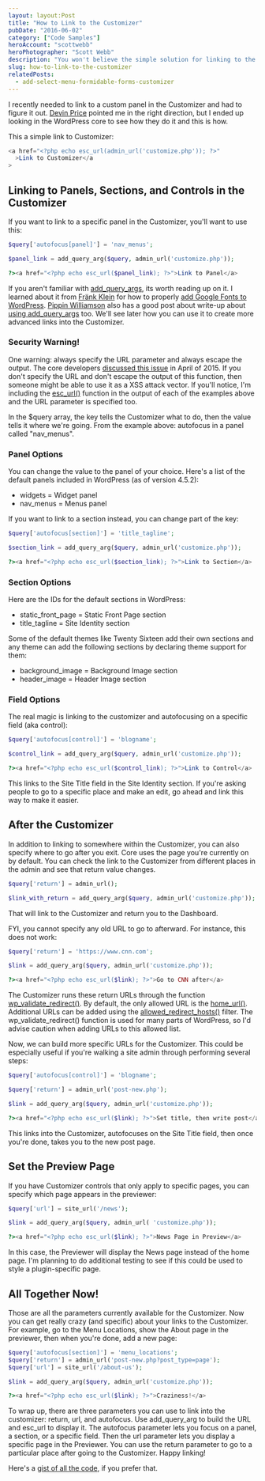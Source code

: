 ```yaml
---
layout: layout:Post
title: "How to Link to the Customizer"
pubDate: "2016-06-02"
category: ["Code Samples"]
heroAccount: "scottwebb"
heroPhotographer: "Scott Webb"
description: "You won't believe the simple solution for linking to the Customizer in WordPress. You can also link to panels, section, and controls too!"
slug: how-to-link-to-the-customizer
relatedPosts:
  - add-select-menu-formidable-forms-customizer
---
```


I recently needed to link to a custom panel in the Customizer and had to figure it out. [Devin Price](http://wptheming.com/2015/01/link-to-customizer-sections/) pointed me in the right direction, but I ended up looking in the WordPress core to see how they do it and this is how.

This a simple link to Customizer:

```php
<a href="<?php echo esc_url(admin_url('customize.php')); ?>"
  >Link to Customizer</a
>
```

## Linking to Panels, Sections, and Controls in the Customizer

If you want to link to a specific panel in the Customizer, you'll want to use this:

```php
$query['autofocus[panel]'] = 'nav_menus';

$panel_link = add_query_arg($query, admin_url('customize.php'));

?><a href="<?php echo esc_url($panel_link); ?>">Link to Panel</a>
```

If you aren't familiar with [add_query_args](https://developer.wordpress.org/reference/functions/add_query_arg/), its worth reading up on it. I learned about it from [Fränk Klein](https://twitter.com/fklux) for how to properly [add Google Fonts to WordPress](https://themeshaper.com/2014/08/13/how-to-add-google-fonts-to-wordpress-themes/). [Pippin Williamson](https://pippinsplugins.com/) also has a good post about write-up about [using add_query_args](https://pippinsplugins.com/the-add_query_arg-helper-function/) too. We'll see later how you can use it to create more advanced links into the Customizer.

### Security Warning!

One warning: always specify the URL parameter and always escape the output. The core developers [discussed this issue](https://make.wordpress.org/plugins/2015/04/20/fixing-add_query_arg-and-remove_query_arg-usage/) in April of 2015. If you don't specify the URL and don't escape the output of this function, then someone might be able to use it as a XSS attack vector. If you'll notice, I'm including the [esc_url()](https://developer.wordpress.org/reference/functions/esc_url/) function in the output of each of the examples above and the URL parameter is specified too.

In the $query array, the key tells the Customizer what to do, then the value tells it where we're going. From the example above: autofocus in a panel called "nav_menus".

### Panel Options

You can change the value to the panel of your choice. Here's a list of the default panels included in WordPress (as of version 4.5.2):

- widgets = Widget panel
- nav_menus = Menus panel

If you want to link to a section instead, you can change part of the key:

```php
$query['autofocus[section]'] = 'title_tagline';

$section_link = add_query_arg($query, admin_url('customize.php'));

?><a href="<?php echo esc_url($section_link); ?>">Link to Section</a>
```

### Section Options

Here are the IDs for the default sections in WordPress:

- static_front_page = Static Front Page section
- title_tagline = Site Identity section

Some of the default themes like Twenty Sixteen add their own sections and any theme can add the following sections by declaring theme support for them:

- background_image = Background Image section
- header_image = Header Image section

### Field Options

The real magic is linking to the customizer and autofocusing on a specific field (aka control):

```php
$query['autofocus[control]'] = 'blogname';

$control_link = add_query_arg($query, admin_url('customize.php'));

?><a href="<?php echo esc_url($control_link); ?>">Link to Control</a>
```

This links to the Site Title field in the Site Identity section. If you're asking people to go to a specific place and make an edit, go ahead and link this way to make it easier.

## After the Customizer

In addition to linking to somewhere within the Customizer, you can also specify where to go after you exit. Core uses the page you're currently on by default. You can check the link to the Customizer from different places in the admin and see that return value changes.

```php
$query['return'] = admin_url();

$link_with_return = add_query_arg($query, admin_url('customize.php'));
```

That will link to the Customizer and return you to the Dashboard.

FYI, you cannot specify any old URL to go to afterward. For instance, this does not work:

```php
$query['return'] = 'https://www.cnn.com';

$link = add_query_arg($query, admin_url('customize.php'));

?><a href="<?php echo esc_url($link); ?>">Go to CNN after</a>
```

The Customizer runs these return URLs through the function [wp_validate_redirect()](https://developer.wordpress.org/reference/functions/wp_validate_redirect/). By default, the only allowed URL is the [home_url()](https://developer.wordpress.org/reference/functions/home_url/). Additional URLs can be added using the [allowed_redirect_hosts()](https://developer.wordpress.org/reference/hooks/allowed_redirect_hosts/) filter. The wp_validate_redirect() function is used for many parts of WordPress, so I'd advise caution when adding URLs to this allowed list.

Now, we can build more specific URLs for the Customizer. This could be especially useful if you're walking a site admin through performing several steps:

```php
$query['autofocus[control]'] = 'blogname';

$query['return'] = admin_url('post-new.php');

$link = add_query_arg($query, admin_url('customize.php'));

?><a href="<?php echo esc_url($link); ?>">Set title, then write post</a>
```

This links into the Customizer, autofocuses on the Site Title field, then once you're done, takes you to the new post page.

## Set the Preview Page

If you have Customizer controls that only apply to specific pages, you can specify which page appears in the previewer:

```php
$query['url'] = site_url('/news');

$link = add_query_arg($query, admin_url( 'customize.php'));

?><a href="<?php echo esc_url($link); ?>">News Page in Preview</a>
```

In this case, the Previewer will display the News page instead of the home page. I'm planning to do additional testing to see if this could be used to style a plugin-specific page.

## All Together Now!

Those are all the parameters currently available for the Customizer. Now you can get really crazy (and specific) about your links to the Customizer. For example, go to the Menu Locations, show the About page in the previewer, then when you're done, add a new page:

```php
$query['autofocus[section]'] = 'menu_locations';
$query['return'] = admin_url('post-new.php?post_type=page');
$query['url'] = site_url('/about-us');

$link = add_query_arg($query, admin_url('customize.php'));

?><a href="<?php echo esc_url($link); ?>">Craziness!</a>
```

To wrap up, there are three parameters you can use to link into the customizer: return, url, and autofocus. Use add_query_arg to build the URL and esc_url to display it. The autofocus parameter lets you focus on a panel, a section, or a specific field. Then the url parameter lets you display a specific page in the Previewer. You can use the return parameter to go to a particular place after going to the Customizer. Happy linking!

Here's a [gist of all the code](https://gist.github.com/slushman/6f08885853d4a7ef31ebceafd9e0c180), if you prefer that.

